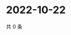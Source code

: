 # 2022-10-22

共 0 条

<!-- BEGIN WEIBO -->
<!-- 最后更新时间 Sat Oct 22 2022 03:13:01 GMT+0800 (China Standard Time) -->

<!-- END WEIBO -->
